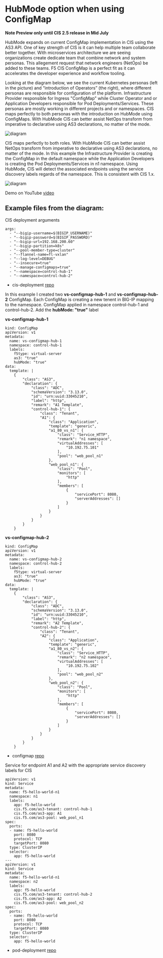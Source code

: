 # HubMode option when using ConfigMap

**Note Preview only until CIS 2.5 release in Mid July**

HubMode expands on current ConfigMap implementation in CIS using the AS3 API. One of key strength of CIS is it can help multiple team collaborate better together. With microservices architecture we are seeing organizations create dedicate team that combine network and system personas. This allegement request that network engineers (NetOps) be added to these teams. F5 CIS ConfigMap is a perfect fit as it can accelerates the developer experience and workflow tooling.
 
Looking at the diagram below, we see the current Kubernetes personas (left in the picture) and “introduction of Operators” (the right), where different personas are responsible for configuration of the platform. Infrastructure Provider responsible for Ingress "ConfigMap" while Cluster Operator and or Application Developers responsible for Pod Deployments/Services. These personas are mostly working in different projects and or namespaces. CIS maps perfectly to both personas with the introduction on HubMode using ConfigMaps. With HubMode CIS can better assist NetOps transform from imperative to declarative using AS3 declarations, no matter of the mode. 

![diagram](https://github.com/mdditt2000/kubernetes-1-19/blob/master/cis%202.5/hubMode/diagram/2021-06-07_12-13-34.png)

CIS maps perfectly to both roles. With HubMode CIS can better assist NetOps transform from imperative to declarative using AS3 declarations, no matter of the mode. In this example the Infrastructure Provider is creating the ConfigMap in the default namespace while the Application Developers is creating the Pod Deployments/Services in n1 namespace. Using HubMode, CIS will detect the associated endpoints using the service discovery labels regards of the namespace. This is consistent with CIS 1.x. 

![diagram](https://github.com/mdditt2000/kubernetes-1-19/blob/master/cis%202.5/hubMode/diagram/2021-06-14_10-35-47.png)

Demo on YouTube [video](https://www.youtube.com/watch?v=-HLcHH_vQJE)

## Example files from the diagram:

CIS deployment arguments

```
args: 
  - "--bigip-username=$(BIGIP_USERNAME)"
  - "--bigip-password=$(BIGIP_PASSWORD)"
  - "--bigip-url=192.168.200.60"
  - "--bigip-partition=k8s"
  - "--pool-member-type=cluster"
  - "--flannel-name=fl-vxlan"
  - "--log-level=DEBUG"
  - "--insecure=true"
  - "--manage-configmaps=true"
  - "--namespace=control-hub-1"
  - "--namespace=control-hub-2"
```

* cis-deployment [repo](https://github.com/mdditt2000/kubernetes-1-19/tree/master/cis%202.5/hubMode/cis-deployment)

In this example I created two **vs-configmap-hub-1** and **vs-configmap-hub-2** ConfigMap. Each ConfigMap is creating a new tenent in BIG-IP mapping to the namespace. ConfigMap applied in namespace control-hub-1 and control-hub-2. Add the **hubMode: "true"** label

**vs-configmap-hub-1**

```
kind: ConfigMap
apiVersion: v1
metadata:
  name: vs-configmap-hub-1
  namespace: control-hub-1
  labels:
    f5type: virtual-server
    as3: "true"
    hubMode: "true"
data:
  template: |
    {
        "class": "AS3",
        "declaration": {
            "class": "ADC",
            "schemaVersion": "3.13.0",
            "id": "urn:uuid:33045210",
            "label": "http",
            "remark": "A1 Template",
            "control-hub-1": {
                "class": "Tenant",
                "A1": {
                    "class": "Application",
                    "template": "generic",
                    "a1_80_vs_n1": {
                        "class": "Service_HTTP",
                        "remark": "n1 namespace",
                        "virtualAddresses": [
                            "10.192.75.101"
                        ],
                        "pool": "web_pool_n1"
                    },
                    "web_pool_n1": {
                        "class": "Pool",
                        "monitors": [
                            "http"
                        ],
                        "members": [
                            {
                                "servicePort": 8080,
                                "serverAddresses": []
                            }
                        ]
                    }
                }
            }
        }
    }
```

**vs-configmap-hub-2**

```
kind: ConfigMap
apiVersion: v1
metadata:
  name: vs-configmap-hub-2
  namespace: control-hub-2
  labels:
    f5type: virtual-server
    as3: "true"
    hubMode: "true"
data:
  template: |
    {
        "class": "AS3",
        "declaration": {
            "class": "ADC",
            "schemaVersion": "3.13.0",
            "id": "urn:uuid:33045210",
            "label": "http",
            "remark": "A2 Template",
            "control-hub-2": {
                "class": "Tenant",
                "A2": {
                    "class": "Application",
                    "template": "generic",
                    "a1_80_vs_n2": {
                        "class": "Service_HTTP",
                        "remark": "n2 namespace",
                        "virtualAddresses": [
                            "10.192.75.102"
                        ],
                        "pool": "web_pool_n2"
                    },
                    "web_pool_n2": {
                        "class": "Pool",
                        "monitors": [
                            "http"
                        ],
                        "members": [
                            {
                                "servicePort": 8080,
                                "serverAddresses": []
                            }
                        ]
                    }
                }
            }
        }
    }
```

* configmap [repo](https://github.com/mdditt2000/kubernetes-1-19/tree/master/cis%202.5/hubMode/configmap)

Service for endpoint A1 and A2 with the appropriate service discovery labels for CIS

```
apiVersion: v1
kind: Service
metadata:
  name: f5-hello-world-n1
  namespace: n1
  labels:
    app: f5-hello-world
    cis.f5.com/as3-tenant: control-hub-1
    cis.f5.com/as3-app: A1
    cis.f5.com/as3-pool: web_pool_n1
spec:
  ports:
  - name: f5-hello-world
    port: 8080
    protocol: TCP
    targetPort: 8080
  type: ClusterIP
  selector:
    app: f5-hello-world
---
apiVersion: v1
kind: Service
metadata:
  name: f5-hello-world-n1
  namespace: n2
  labels:
    app: f5-hello-world
    cis.f5.com/as3-tenant: control-hub-2
    cis.f5.com/as3-app: A2
    cis.f5.com/as3-pool: web_pool_n2
spec:
  ports:
  - name: f5-hello-world
    port: 8080
    protocol: TCP
    targetPort: 8080
  type: ClusterIP
  selector:
    app: f5-hello-world
```

* pod-deployment [repo](https://github.com/mdditt2000/kubernetes-1-19/tree/master/cis%202.5/hubMode/pod-deployment)